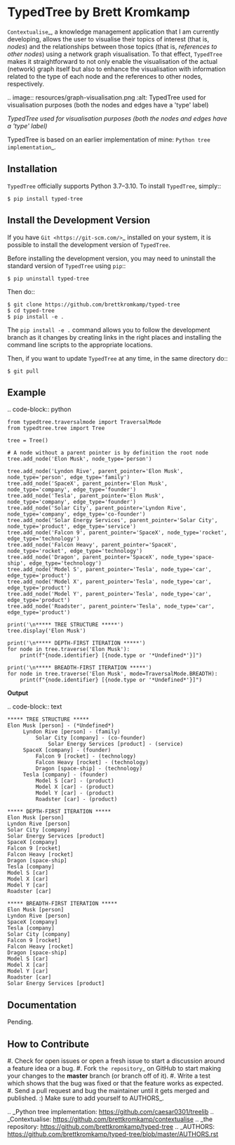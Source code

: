 TypedTree by Brett Kromkamp
===========================

`Contextualise`_, a knowledge management application that I am currently developing, allows the user to visualise their topics of interest (that is, *nodes*) and the relationships between those topics (that is, *references to other nodes*) using a network graph visualisation. To that effect, ``TypedTree`` makes it straightforward to not only enable the visualisation of the actual (network) graph itself but also to enhance the visualisation with information related to the type of each node and the references to other nodes, respectively.

.. image:: resources/graph-visualisation.png
   :alt: TypedTree used for visualisation purposes (both the nodes and edges have a 'type' label)

*TypedTree used for visualisation purposes (both the nodes and edges have a 'type' label)*

TypedTree is based on an earlier implementation of mine: `Python tree implementation`_.

Installation
------------

``TypedTree`` officially supports Python 3.7–3.10. To install ``TypedTree``, simply::

    $ pip install typed-tree


Install the Development Version
-------------------------------

If you have `Git <https://git-scm.com/>`_ installed on your system, it is possible to install the development version of ``TypedTree``.

Before installing the development version, you may need to uninstall the standard version of ``TypedTree`` using ``pip``::

    $ pip uninstall typed-tree

Then do::

    $ git clone https://github.com/brettkromkamp/typed-tree
    $ cd typed-tree
    $ pip install -e .

The ``pip install -e .`` command allows you to follow the development branch as it changes by creating links in the right places and installing the command line scripts to the appropriate locations.

Then, if you want to update ``TypedTree`` at any time, in the same directory do::

    $ git pull

Example
-------

.. code-block:: python

    from typedtree.traversalmode import TraversalMode
    from typedtree.tree import Tree

    tree = Tree()

    # A node without a parent pointer is by definition the root node
    tree.add_node('Elon Musk', node_type='person')

    tree.add_node('Lyndon Rive', parent_pointer='Elon Musk', node_type='person', edge_type='family')
    tree.add_node('SpaceX', parent_pointer='Elon Musk', node_type='company', edge_type='founder')
    tree.add_node('Tesla', parent_pointer='Elon Musk', node_type='company', edge_type='founder')
    tree.add_node('Solar City', parent_pointer='Lyndon Rive', node_type='company', edge_type='co-founder')
    tree.add_node('Solar Energy Services', parent_pointer='Solar City', node_type='product', edge_type='service')
    tree.add_node('Falcon 9', parent_pointer='SpaceX', node_type='rocket', edge_type='technology')
    tree.add_node('Falcon Heavy', parent_pointer='SpaceX', node_type='rocket', edge_type='technology')
    tree.add_node('Dragon', parent_pointer='SpaceX', node_type='space-ship', edge_type='technology')
    tree.add_node('Model S', parent_pointer='Tesla', node_type='car', edge_type='product')
    tree.add_node('Model X', parent_pointer='Tesla', node_type='car', edge_type='product')
    tree.add_node('Model Y', parent_pointer='Tesla', node_type='car', edge_type='product')
    tree.add_node('Roadster', parent_pointer='Tesla', node_type='car', edge_type='product')

    print('\n***** TREE STRUCTURE *****')
    tree.display('Elon Musk')

    print('\n***** DEPTH-FIRST ITERATION *****')
    for node in tree.traverse('Elon Musk'):
        print(f"{node.identifier} [{node.type or '*Undefined*'}]")

    print('\n***** BREADTH-FIRST ITERATION *****')
    for node in tree.traverse('Elon Musk', mode=TraversalMode.BREADTH):
        print(f"{node.identifier} [{node.type or '*Undefined*'}]")


**Output**

.. code-block:: text

    ***** TREE STRUCTURE *****
    Elon Musk [person] - (*Undefined*)
         Lyndon Rive [person] - (family)
             Solar City [company] - (co-founder)
                 Solar Energy Services [product] - (service)
         SpaceX [company] - (founder)
             Falcon 9 [rocket] - (technology)
             Falcon Heavy [rocket] - (technology)
             Dragon [space-ship] - (technology)
         Tesla [company] - (founder)
             Model S [car] - (product)
             Model X [car] - (product)
             Model Y [car] - (product)
             Roadster [car] - (product)

    ***** DEPTH-FIRST ITERATION *****
    Elon Musk [person]
    Lyndon Rive [person]
    Solar City [company]
    Solar Energy Services [product]
    SpaceX [company]
    Falcon 9 [rocket]
    Falcon Heavy [rocket]
    Dragon [space-ship]
    Tesla [company]
    Model S [car]
    Model X [car]
    Model Y [car]
    Roadster [car]

    ***** BREADTH-FIRST ITERATION *****
    Elon Musk [person]
    Lyndon Rive [person]
    SpaceX [company]
    Tesla [company]
    Solar City [company]
    Falcon 9 [rocket]
    Falcon Heavy [rocket]
    Dragon [space-ship]
    Model S [car]
    Model X [car]
    Model Y [car]
    Roadster [car]
    Solar Energy Services [product]

Documentation
-------------

Pending.

How to Contribute
-----------------

#. Check for open issues or open a fresh issue to start a discussion around a feature idea or a bug.
#. Fork `the repository`_ on GitHub to start making your changes to the **master** branch (or branch off of it).
#. Write a test which shows that the bug was fixed or that the feature works as expected.
#. Send a pull request and bug the maintainer until it gets merged and published. :) Make sure to add yourself to AUTHORS_.

.. _Python tree implementation: https://github.com/caesar0301/treelib
.. _Contextualise: https://github.com/brettkromkamp/contextualise
.. _the repository: https://github.com/brettkromkamp/typed-tree
.. _AUTHORS: https://github.com/brettkromkamp/typed-tree/blob/master/AUTHORS.rst
